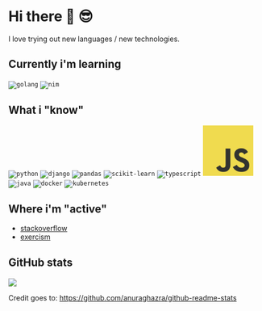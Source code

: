 # Hi there 👋  :sunglasses:

I love trying out new languages / new technologies.

## Currently i'm learning

<code><img src="https://developer.asustor.com/uploadIcons/0020_23588_1502035858_icon256.png" alt="golang" height=100></code>
<code><img src="https://encrypted-tbn0.gstatic.com/images?q=tbn:ANd9GcTo9lH8GI51HNmgmVbVUithXiW4mkQ8L27g5vGpa_OGOUrumLys&s" alt="nim" height=100></code>

## What i "know"
<code><img src="https://cdn.iconscout.com/icon/free/png-256/python-20-1175115.png" alt="python" height=100></code>
<code><img src="https://miro.medium.com/max/1200/0*5Cke19b5MtU2WL5i.png" alt="django" height=100></code>
<code><img src="https://encrypted-tbn0.gstatic.com/images?q=tbn%3AANd9GcQqYJUcnI6iEzEQCM2YenGwZNhC75CKgQa8gQ&usqp=CAU" alt="pandas" height=100></code>
<code><img src="https://scikit-learn.org/stable/_static/scikit-learn-logo-small.png" alt="scikit-learn" height=100></code>
<code><img src="https://d2eip9sf3oo6c2.cloudfront.net/tags/images/000/000/377/square_256/typescriptlang.png" alt="typescript" height=100></code>
<code><img src="https://raw.githubusercontent.com/voodootikigod/logo.js/master/js.png" alt="javascript" height=100></code>
<code><img src="https://upload.wikimedia.org/wikipedia/en/thumb/3/30/Java_programming_language_logo.svg/1200px-Java_programming_language_logo.svg.png" alt="java" height=100></code>
<code><img src="https://d1q6f0aelx0por.cloudfront.net/product-logos/644d2f15-c5db-4731-a353-ace6235841fa-registry.png" alt="docker" height=100></code>
<code><img src="https://seeklogo.com/images/K/kubernetes-logo-3A67038EAB-seeklogo.com.png" alt="kubernetes" height=100></code>

## Where i'm "active"
* [stackoverflow](https://stackoverflow.com/users/13168118/bb4l)
* [exercism](https://exercism.io/profiles/bb4L)


## GitHub stats 
<a href="https://github.com/anuraghazra/github-readme-stats">
  <img align="center" src="https://github-readme-stats.vercel.app/api/top-langs/?username=bb4L" />
</a>

Credit goes to: https://github.com/anuraghazra/github-readme-stats

<!--
**bb4L/bb4L** is a ✨ _special_ ✨ repository because its `README.md` (this file) appears on your GitHub profile.

Here are some ideas to get you started:

- 🔭 I’m currently working on ...
- 🌱 I’m currently learning ...
- 👯 I’m looking to collaborate on ...
- 🤔 I’m looking for help with ...
- 💬 Ask me about ...
- 📫 How to reach me: ...
- 😄 Pronouns: ...
- ⚡ Fun fact: ...
-->

